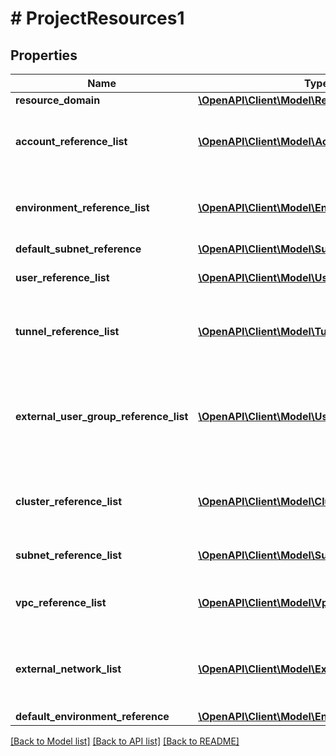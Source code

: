 # # ProjectResources1

## Properties

Name | Type | Description | Notes
------------ | ------------- | ------------- | -------------
**resource_domain** | [**\OpenAPI\Client\Model\ResourceDomainSpec**](ResourceDomainSpec.md) |  | [optional]
**account_reference_list** | [**\OpenAPI\Client\Model\AccountReference[]**](AccountReference.md) | List of accounts associated with the project. | [optional]
**environment_reference_list** | [**\OpenAPI\Client\Model\EnvironmentReference[]**](EnvironmentReference.md) | List of environments associated with the project. | [optional]
**default_subnet_reference** | [**\OpenAPI\Client\Model\SubnetReference**](SubnetReference.md) |  | [optional]
**user_reference_list** | [**\OpenAPI\Client\Model\UserReference[]**](UserReference.md) | List of users in the project. | [optional]
**tunnel_reference_list** | [**\OpenAPI\Client\Model\TunnelReference[]**](TunnelReference.md) | List of tunnels associated with the project. | [optional]
**external_user_group_reference_list** | [**\OpenAPI\Client\Model\UserGroupReference[]**](UserGroupReference.md) | List of directory service user groups. These groups are not managed by Nutanix. | [optional]
**cluster_reference_list** | [**\OpenAPI\Client\Model\ClusterReference[]**](ClusterReference.md) | List of clusters associated with the project. | [optional]
**subnet_reference_list** | [**\OpenAPI\Client\Model\SubnetReference[]**](SubnetReference.md) | List of subnets for the project. | [optional]
**vpc_reference_list** | [**\OpenAPI\Client\Model\VpcReference[]**](VpcReference.md) | List of VPCs associated with the project. | [optional]
**external_network_list** | [**\OpenAPI\Client\Model\ExternalNetwork[]**](ExternalNetwork.md) | List of external network associated with the project. | [optional]
**default_environment_reference** | [**\OpenAPI\Client\Model\EnvironmentReference**](EnvironmentReference.md) |  | [optional]

[[Back to Model list]](../../README.md#models) [[Back to API list]](../../README.md#endpoints) [[Back to README]](../../README.md)
